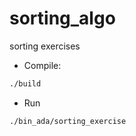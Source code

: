 # sorting_algo
sorting exercises

 * Compile: 
````bash
./build
````

 * Run
````bash
./bin_ada/sorting_exercise
````

